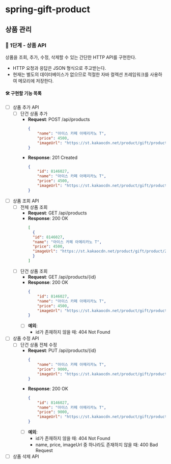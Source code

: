 # spring-gift-product

## 상품 관리
### 🚀 1단계 - 상품 API
상품을 조회, 추가, 수정, 삭제할 수 있는 간단한 HTTP API를 구현한다.
- HTTP 요청과 응답은 JSON 형식으로 주고받는다.
- 현재는 별도의 데이터베이스가 없으므로 적절한 자바 컬렉션 프레임워크를 사용하여 메모리에 저장한다.

#### 🛠 구현할 기능 목록
- [ ] 상품 추가 API
  - [ ] 단건 상품 추가
    - **Request**: POST /api/products
      ```json
      {
          "name": "아이스 카페 아메리카노 T",
          "price": 4500,
          "imageUrl": "https://st.kakaocdn.net/product/gift/product/20231010111814_9a667f9eccc943648797925498bdd8a3.jpg"
      }
      ```
    - **Response**: 201 Created
      ```json 
      {
          "id": 8146027,
          "name": "아이스 카페 아메리카노 T",
          "price": 4500,
          "imageUrl": "https://st.kakaocdn.net/product/gift/product/20231010111814_9a667f9eccc943648797925498bdd8a3.jpg"
      }
      ```
- [ ] 상품 조회 API
  - [ ] 전체 상품 조회
    - **Request**: GET /api/products
    - **Response**: 200 OK
      ```json
      [
        {
        "id": 8146027,
        "name": "아이스 카페 아메리카노 T",
        "price": 4500,
        "imageUrl": "https://st.kakaocdn.net/product/gift/product/20231010111814_9a667f9eccc943648797925498bdd8a3.jpg"
        }
      ]
      ```
  - [ ] 단건 상품 조회
    - **Request**: GET /api/products/{id}
    - **Response**: 200 OK
      ```json
      {
          "id": 8146027,
          "name": "아이스 카페 아메리카노 T",
          "price": 4500,
          "imageUrl": "https://st.kakaocdn.net/product/gift/product/20231010111814_9a667f9eccc943648797925498bdd8a3.jpg"
      }
      ```
    - [ ] **예외**:
      - id가 존재하지 않을 때: 404 Not Found
- [ ] 상품 수정 API
  - [ ] 단건 상품 전체 수정
    - **Request**: PUT /api/products/{id}
      ```json
      {
          "name": "아이스 카페 아메리카노 T",
          "price": 9000,
          "imageUrl": "https://st.kakaocdn.net/product/gift/product/20231010111814_9a667f9eccc943648797925498bdd8a3.jpg"
      }
      ```
    - **Response**: 200 OK
      ```json
      {
          "id": 8146027,
          "name": "아이스 카페 아메리카노 T",
          "price": 9000,
          "imageUrl": "https://st.kakaocdn.net/product/gift/product/20231010111814_9a667f9eccc943648797925498bdd8a3.jpg"
      }
      ```
    - [ ] **예외**:
      - id가 존재하지 않을 때: 404 Not Found
      - name, price, imageUrl 중 하나라도 존재하지 않을 때: 400 Bad Request
- [ ] 상품 삭제 API
